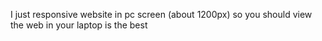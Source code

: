 I just responsive website in pc screen (about 1200px) so you should view the web in your laptop is the best
